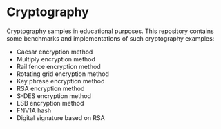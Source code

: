 # Cryptography
Cryptography samples in educational purposes.
This repository contains some benchmarks and implementations of such cryptography examples:
- Caesar encryption method
- Multiply encryption method
- Rail fence encryption method
- Rotating grid encryption method
- Key phrase encryption method
- RSA encryption method
- S-DES encryption method
- LSB encryption method
- FNV1A hash
- Digital signature based on RSA

